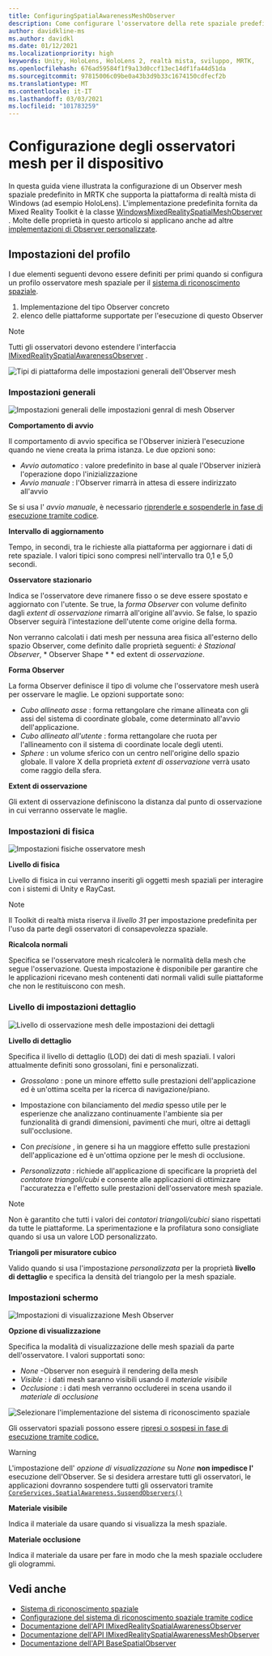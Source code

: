 ```yaml
---
title: ConfiguringSpatialAwarenessMeshObserver
description: Come configurare l'osservatore della rete spaziale predefinita in MRTK
author: davidkline-ms
ms.author: davidkl
ms.date: 01/12/2021
ms.localizationpriority: high
keywords: Unity, HoloLens, HoloLens 2, realtà mista, sviluppo, MRTK,
ms.openlocfilehash: 676ad59584f1f9a13d0ccf13ec14df1fa44d51da
ms.sourcegitcommit: 97815006c09be0a43b3d9b33c1674150cdfecf2b
ms.translationtype: MT
ms.contentlocale: it-IT
ms.lasthandoff: 03/03/2021
ms.locfileid: "101783259"
---
```

# <a name="configuring-mesh-observers-for-device"></a>Configurazione degli osservatori mesh per il dispositivo

In questa guida viene illustrata la configurazione di un Observer mesh spaziale predefinito in MRTK che supporta la piattaforma di realtà mista di Windows (ad esempio HoloLens). L'implementazione predefinita fornita da Mixed Reality Toolkit è la classe [WindowsMixedRealitySpatialMeshObserver](xref:Microsoft.MixedReality.Toolkit.WindowsMixedReality.SpatialAwareness.WindowsMixedRealitySpatialMeshObserver) . Molte delle proprietà in questo articolo si applicano anche ad altre [implementazioni di Observer personalizzate](create-data-provider.md).

## <a name="profile-settings"></a>Impostazioni del profilo

I due elementi seguenti devono essere definiti per primi quando si configura un profilo osservatore mesh spaziale per il [sistema di riconoscimento spaziale](spatial-awareness-getting-started.md).

1. Implementazione del tipo Observer concreto
1. elenco delle piattaforme supportate per l'esecuzione di questo Observer

> [!NOTE]
> Tutti gli osservatori devono estendere l'interfaccia [IMixedRealitySpatialAwarenessObserver](xref:Microsoft.MixedReality.Toolkit.SpatialAwareness.IMixedRealitySpatialAwarenessObserver) .

![Tipi di piattaforma delle impostazioni generali dell'Observer mesh](../images/spatial-awareness/SpatialAwarenessMeshObserverProfile_TypesPlatforms.png)

### <a name="general-settings"></a>Impostazioni generali

![Impostazioni generali delle impostazioni genral di mesh Observer](../images/spatial-awareness/MeshObserverGeneralSettings.png)

**Comportamento di avvio**

Il comportamento di avvio specifica se l'Observer inizierà l'esecuzione quando ne viene creata la prima istanza. Le due opzioni sono:

* *Avvio automatico* : valore predefinito in base al quale l'Observer inizierà l'operazione dopo l'inizializzazione
* *Avvio manuale* : l'Observer rimarrà in attesa di essere indirizzato all'avvio

Se si usa l' *avvio manuale*, è necessario [riprenderle e sospenderle in fase di esecuzione tramite codice](usage-guide.md#starting-and-stopping-mesh-observation).

**Intervallo di aggiornamento**

Tempo, in secondi, tra le richieste alla piattaforma per aggiornare i dati di rete spaziale. I valori tipici sono compresi nell'intervallo tra 0,1 e 5,0 secondi.

**Osservatore stazionario**

Indica se l'osservatore deve rimanere fisso o se deve essere spostato e aggiornato con l'utente. Se true, la *forma Observer* con volume definito dagli *extent di osservazione* rimarrà all'origine all'avvio. Se false, lo spazio Observer seguirà l'intestazione dell'utente come origine della forma.

Non verranno calcolati i dati mesh per nessuna area fisica all'esterno dello spazio Observer, come definito dalle proprietà seguenti: *è Stazional Observer*, * Observer Shape * * ed extent di *osservazione*.

**Forma Observer**

La forma Observer definisce il tipo di volume che l'osservatore mesh userà per osservare le maglie. Le opzioni supportate sono:

* *Cubo allineato asse* : forma rettangolare che rimane allineata con gli assi del sistema di coordinate globale, come determinato all'avvio dell'applicazione.
* *Cubo allineato all'utente* : forma rettangolare che ruota per l'allineamento con il sistema di coordinate locale degli utenti.
* *Sphere* : un volume sferico con un centro nell'origine dello spazio globale. Il valore X della proprietà *extent di osservazione* verrà usato come raggio della sfera.

**Extent di osservazione**

Gli extent di osservazione definiscono la distanza dal punto di osservazione in cui verranno osservate le maglie.

### <a name="physics-settings"></a>Impostazioni di fisica

![Impostazioni fisiche osservatore mesh](../images/spatial-awareness/MeshObserverPhysicsSettings.png)

**Livello di fisica**

Livello di fisica in cui verranno inseriti gli oggetti mesh spaziali per interagire con i sistemi di Unity e RayCast.

> [!NOTE]
> Il Toolkit di realtà mista riserva il *livello 31* per impostazione predefinita per l'uso da parte degli osservatori di consapevolezza spaziale.

**Ricalcola normali**

Specifica se l'osservatore mesh ricalcolerà le normalità della mesh che segue l'osservazione. Questa impostazione è disponibile per garantire che le applicazioni ricevano mesh contenenti dati normali validi sulle piattaforme che non le restituiscono con mesh.

### <a name="level-of-detail-settings"></a>Livello di impostazioni dettaglio

![Livello di osservazione mesh delle impostazioni dei dettagli](../images/spatial-awareness/MeshObserverLevelOfDetailSettings.png)

**Livello di dettaglio**

Specifica il livello di dettaglio (LOD) dei dati di mesh spaziali. I valori attualmente definiti sono grossolani, fini e personalizzati.

* *Grossolano* : pone un minore effetto sulle prestazioni dell'applicazione ed è un'ottima scelta per la ricerca di navigazione/piano.

* Impostazione con bilanciamento del *media* spesso utile per le esperienze che analizzano continuamente l'ambiente sia per funzionalità di grandi dimensioni, pavimenti che muri, oltre ai dettagli sull'occlusione.

* Con *precisione* , in genere si ha un maggiore effetto sulle prestazioni dell'applicazione ed è un'ottima opzione per le mesh di occlusione.

* *Personalizzata* : richiede all'applicazione di specificare la proprietà del *contatore triangoli/cubi* e consente alle applicazioni di ottimizzare l'accuratezza e l'effetto sulle prestazioni dell'osservatore mesh spaziale.

> [!NOTE]
> Non è garantito che tutti i valori dei *contatori triangoli/cubici* siano rispettati da tutte le piattaforme. La sperimentazione e la profilatura sono consigliate quando si usa un valore LOD personalizzato.

**Triangoli per misuratore cubico**

Valido quando si usa l'impostazione *personalizzata* per la proprietà **livello di dettaglio** e specifica la densità del triangolo per la mesh spaziale.

### <a name="display-settings"></a>Impostazioni schermo

![Impostazioni di visualizzazione Mesh Observer](../images/spatial-awareness/MeshObserverDisplaySettings.png)

**Opzione di visualizzazione**

Specifica la modalità di visualizzazione delle mesh spaziali da parte dell'osservatore. I valori supportati sono:

* *None* -Observer non eseguirà il rendering della mesh
* *Visible* : i dati mesh saranno visibili usando il *materiale visibile*
* *Occlusione* : i dati mesh verranno occluderei in scena usando il *materiale di occlusione*

![Selezionare l'implementazione del sistema di riconoscimento spaziale](../images/spatial-awareness/MRTK_SpatialAwareness_DisplayOptions.jpg)

Gli osservatori spaziali possono essere [ripresi o sospesi in fase di esecuzione tramite codice.](usage-guide.md#starting-and-stopping-mesh-observation)

> [!WARNING]
> L'impostazione dell' *opzione di visualizzazione* su *None* **non impedisce l'** esecuzione dell'Observer. Se si desidera arrestare tutti gli osservatori, le applicazioni dovranno sospendere tutti gli osservatori tramite [`CoreServices.SpatialAwareness.SuspendObservers()`](xref:Microsoft.MixedReality.Toolkit.SpatialAwareness.IMixedRealitySpatialAwarenessSystem.SuspendObservers)

**Materiale visibile**

Indica il materiale da usare quando si visualizza la mesh spaziale.

**Materiale occlusione**

Indica il materiale da usare per fare in modo che la mesh spaziale occludere gli ologrammi.

## <a name="see-also"></a>Vedi anche

* [Sistema di riconoscimento spaziale](spatial-awareness-getting-started.md)
* [Configurazione del sistema di riconoscimento spaziale tramite codice](usage-guide.md)
* [Documentazione dell'API IMixedRealitySpatialAwarenessObserver](xref:Microsoft.MixedReality.Toolkit.SpatialAwareness.IMixedRealitySpatialAwarenessObserver)
* [Documentazione dell'API IMixedRealitySpatialAwarenessMeshObserver](xref:Microsoft.MixedReality.Toolkit.SpatialAwareness.IMixedRealitySpatialAwarenessMeshObserver)
* [Documentazione dell'API BaseSpatialObserver](xref:Microsoft.MixedReality.Toolkit.SpatialAwareness.BaseSpatialObserver)
